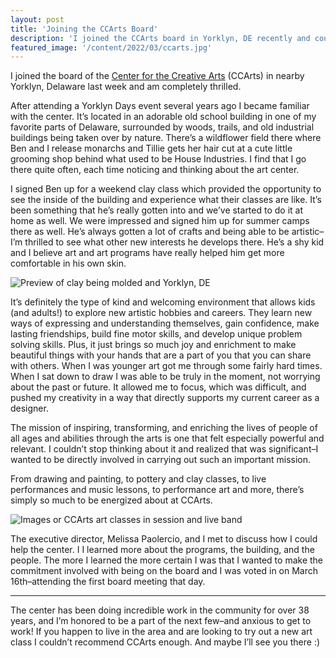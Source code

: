 ```yaml
---
layout: post
title: 'Joining the CCArts Board'
description: 'I joined the CCArts board in Yorklyn, DE recently and could not be more excited to get to work with these inspiring folks on a mission to  inspire, transform, and enrich the lives of people of all ages and abilities through the arts.'
featured_image: '/content/2022/03/ccarts.jpg'
---
```


I joined the board of the [Center for the Creative Arts](https://www.ccarts.org) (CCArts) in nearby Yorklyn, Delaware last week and am completely thrilled.

After attending a Yorklyn Days event several years ago I became familiar with the center. It’s located in an adorable old school building in one of my favorite parts of Delaware, surrounded by woods, trails, and old industrial buildings being taken over by nature. There’s a wildflower field there where Ben and I release monarchs and Tillie gets her hair cut at a cute little grooming shop behind what used to be House Industries. I find that I go there quite often, each time noticing and thinking about the art center.    

I signed Ben up for a weekend clay class which provided the opportunity to see the inside of the building and experience what their classes are like. It’s been something that he’s really gotten into and we’ve started to do it at home as well. We were impressed and signed him up for summer camps there as well. He’s always gotten a lot of crafts and being able to be artistic–I’m thrilled to see what other new interests he develops there. He’s a shy kid and I believe art and art programs have really helped him get more comfortable in his own skin.

![Preview of clay being molded and Yorklyn, DE](/content/2022/03/yorklyn.jpg)

It’s definitely the type of kind and welcoming environment that allows kids (and adults!) to explore new artistic hobbies and careers. They learn new ways of expressing and understanding themselves, gain confidence, make lasting friendships, build fine motor skills, and develop unique problem solving skills. Plus, it just brings so much joy and enrichment to make beautiful things with your hands that are a part of you that you can share with others. When I was younger art got me through some fairly hard times. When I sat down to draw I was able to be truly in the moment, not worrying about the past or future. It allowed me to focus, which was difficult, and pushed my creativity in a way that directly supports my current career as a designer.   

The mission of inspiring, transforming, and enriching the lives of people of all ages and abilities through the arts is one that felt especially powerful and relevant. I couldn’t stop thinking about it and realized that was significant–I wanted to be directly involved in carrying out such an important mission.

From drawing and painting, to pottery and clay classes, to live performances and music lessons, to performance art and more, there’s simply so much to be energized about at CCArts.

![Images or CCArts art classes in session and live band](/content/2022/03/ccarts2.jpg)

The executive director, Melissa Paolercio, and I met to discuss how I could help the center. I I learned more about the programs, the building, and the people. The more I learned the more certain I was that I wanted to make the commitment involved with being on the board and I was voted in on March 16th–attending the first board meeting that day.  

<hr />

The center has been doing incredible work in the community for over 38 years, and I’m honored to be a part of the next few–and anxious to get to work! If you happen to live in the area and are looking to try out a new art class I couldn’t recommend CCArts enough. And maybe I’ll see you there :)
